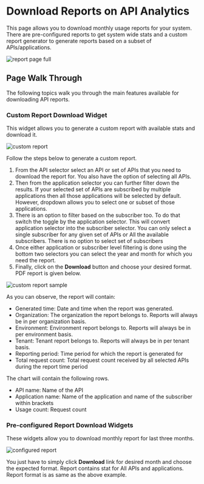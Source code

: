 # Download Reports on API Analytics

This page allows you to download monthly usage reports for your system. There are pre-configured reports to get
 system wide stats and a custom report generator to generate reports based on a subset of APIs/applications.

![report page full]({{base_path}}/assets/img/analytics/report/report-page-full.png)

## Page Walk Through
The following topics walk you through the main features available for downloading API reports.

### Custom Report Download Widget
This widget allows you to generate a custom report with available stats and download it. 

![custom report]({{base_path}}/assets/img/analytics/report/custom-report.png)

Follow the steps below to generate a custom report.
1. From the API selector select an API or set of APIs that you need to download the report for. You also have the option of selecting all APIs.
2. Then from the application selector you can further filter down the results. If your selected set of APIs are subscribed by multiple applications then all those applications will be selected by default. 
However, dropdown allows you to select one or subset of those applications.
3. There is an option to filter based on the subscriber too. To do that switch the toggle by the application selector. This will convert application selector into the subscriber selector. 
You can only select a single subscriber for any given set of APIs or All the available subscribers. There is no option to select set of subscribers
4. Once either application or subscriber level filtering is done using the bottom two selectors you can select the year and month for which you need the report.
5. Finally, click on the **Download** button and choose your desired format. PDF report is given below.

![custom report sample]({{base_path}}/assets/img/analytics/report/custom-report-sample.png)

As you can observe, the report will contain:
- Generated time: Date and time when the report was generated.
- Organization: The organization the report belongs to. Reports will always be in per organization basis.
- Environment: Environment report belongs to. Reports will always be in per environment basis.
- Tenant: Tenant report belongs to. Reports will always be in per tenant basis.
- Reporting period: Time period for which the report is generated for
- Total request count: Total request count received by all selected APIs during the report time period

The chart will contain the following rows.

- API name: Name of the API
- Application name: Name of the application and name of the subscriber within brackets
- Usage count: Request count

### Pre-configured Report Download Widgets
These widgets allow you to download monthly report for last three months.

![configured report]({{base_path}}/assets/img/analytics/report/configured-report.png)

You just have to simply click **Download** link for desired month and choose the expected format. Report contains stat for All APIs and applications. Report format is as same as the above example.
